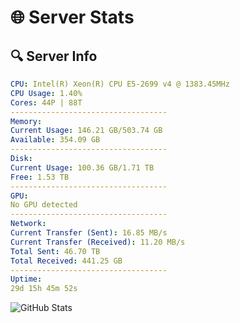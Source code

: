 # 🌐 Server Stats
## 🔍 Server Info
```yaml
CPU: Intel(R) Xeon(R) CPU E5-2699 v4 @ 1383.45MHz
CPU Usage: 1.40%
Cores: 44P | 88T
-----------------------------------
Memory:
Current Usage: 146.21 GB/503.74 GB
Available: 354.09 GB
-----------------------------------
Disk:
Current Usage: 100.36 GB/1.71 TB
Free: 1.53 TB
-----------------------------------
GPU:
No GPU detected
-----------------------------------
Network:
Current Transfer (Sent): 16.85 MB/s
Current Transfer (Received): 11.20 MB/s
Total Sent: 46.70 TB
Total Received: 441.25 GB
-----------------------------------
Uptime:
29d 15h 45m 52s
```
![GitHub Stats](https://img.shields.io/badge/Updated-2025-04-06_13:08:41-blue)